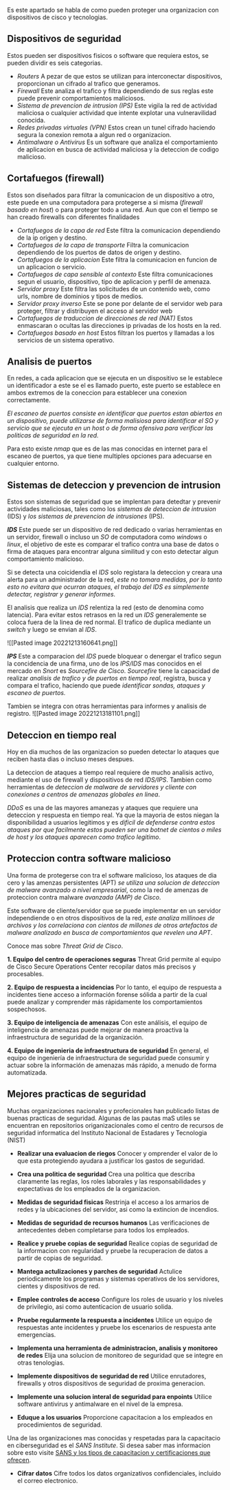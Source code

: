 Es este apartado se habla de como pueden proteger una organizacion con dispositivos de cisco y tecnologias.

## Dispositivos de seguridad
Estos pueden ser dispositivos fisicos o software que requiera estos, se pueden dividir es seis categorias.

- *Routers*
A pezar de que estos se utilizan para interconectar dispositivos, proporcionan un cifrado al trafico que generamos.
- *Firewall*
Este analiza el trafico y filtra dependiendo de sus reglas este puede prevenir comportamientos maliciosos.
- *Sistema de prevencion de intrusion (IPS)*
Este vigila la red de actividad maliciosa o cualquier actividad que intente explotar una vulneravilidad conocida.
- *Redes privadas virtuales (VPN)*
Estos crean un tunel cifrado haciendo segura la conexion remota a algun red o organizacion.
- *Antimalware o Antivirus*
Es un software que analiza el comportamiento de aplicacion en busca de actividad maliciosa y la deteccion de codigo malicioso.



## Cortafuegos (firewall)
Estos son diseñados para filtrar la comunicacion de un dispositivo a otro, este puede en una computadora para protegerse a si misma (*firewall basado en host*) o para proteger todo a una red.
Aun que con el tiempo se han creado firewalls con diferentes finalidades

- *Cortafuegos de la capa de red*
Este filtra la comunicacion dependiendo de la ip origen y destino.
- *Cortafuegos de la capa de transporte*
Filtra la comunicacion dependiendo de los puertos de datos de origen y destino.
- *Cortafuegos de la aplicacion*
Este filtra la comunicacion en funcion de un aplicacion o servicio.
- *Cortafuegos de capa sensible al contexto*
Este filtra comunicaciones segun el usuario, dispositivo, tipo de aplicacion y perfil de amenaza.
- *Servidor proxy*
Este filtra las solicitudes de un contenido web, como urls, nombre de dominios y tipos de medios.
- *Servidor proxy inverso*
Este se pone por delante de el servidor web para proteger, filtrar y distribuyen el acceso al servidor web
- *Cortafuegos de traduccion de direcciones de red (NAT)*
Estos enmascaran o ocultas las direcciones ip privadas de los hosts en la red.
- *Cortafuegos basado en host*
Estos filtran los puertos y llamadas a los servicios de un sistema operativo.

## Analisis de puertos
En redes, a cada aplicacion que se ejecuta en un dispositivo se le establece un identificador a este se el es llamado puerto, este puerto se establece en ambos extremos de la coneccion para establecer una conexion correctamente.

*El escaneo de puertos consiste en identificar que puertos estan abiertos en un dispositivo, puede utilizarse de forma malisiosa para identificar el SO y servicio que se ejecuta en un host o de forma ofensiva para verificar las politicas de seguridad en la red.*

Para esto existe *nmap* que es de las mas conocidas en internet para el escaneo de puertos, ya que tiene multiples opciones para adecuarse en cualquier entorno. 

## Sistemas de deteccion y prevencion de intrusion
Estos son sistemas de seguridad que se implentan para detedtar y prevenir actividades maliciosas, tales como los *sistemas de deteccion de intrusion* (IDS) y *los sistemas de prevencion de intrusiones* (IPS).

***IDS***
Este puede ser un dispositivo de red dedicado o varias herramientas en un servidor, firewall o incluso un *SO* de computadora como *windows* o *linux*, el objetivo de este es comparar el trafico contra una base de datos o firma de ataques para encontrar alguna similitud y con esto detectar algun comportamiento malicioso.

Si se detecta una coicidendia el *IDS* solo registara la deteccion y creara una alerta para un administrador de la red, *este no tomara medidas, por lo tanto esto no evitara que ocurran ataques, el trabajo del IDS es simplemente detectar, registrar y generar informes.* 

El analisis que realiza un *IDS* relentiza la red (esto de denomina como latencia). Para evitar estos retrasos en la red un *IDS* generalemente se coloca fuera de la linea de red normal. El trafico de duplica mediante un *switch* y luego se envian al *IDS*.

![[Pasted image 20221213160641.png]]

***IPS***
Este a comparacion del *IDS* puede bloquear o denergar el trafico segun la concidencia de una firma, uno de los *IPS/IDS* mas conocidos en el mercado en *Snort* es *Sourcefire de Cisco*. *Sourcefire* tiene la capacidad de realizar *analisis de trafico y de puertos en tiempo real*, registra, busca y compara el trafico, haciendo que puede *identificar sondas, ataques y escaneo de puertos.*

Tambien se integra con otras herramientas para informes y analisis de registro.
![[Pasted image 20221213181101.png]]

## Deteccion en tiempo real
Hoy en dia muchos de las organizacion so pueden detectar lo ataques que reciben hasta dias o incluso meses despues.

La deteccion de ataques a tiempo real requiere de mucho analisis activo, mediante el uso de firewall y dispositivos de red *IDS/IPS*. Tambien como herramientas de *deteccion de malware de servidores y cliente con conexiones a centros de amenazas globales en linea*.

*DDoS* es una de las mayores amanezas y ataques que requiere una deteccion y respuesta en tiempo real. Ya que la mayoria de estos niegan la disponibilidad a usuarios legitimos y es *dificil de defenderse contra estos ataques por que facilmente estos pueden ser una botnet de cientos o miles de host y los ataques aparecen como trafico legitimo*.


## Proteccion contra software malicioso
Una forma de protegerse con tra el software malicioso, los ataques de dia cero y las amenzas persistentes (APT) *se utiliza una solucion de deteccion de malware avanzado a nivel empresarial*, como la red de amenzas de proteccion contra malware *avanzada (AMP) de Cisco*.

Este software de cliente/servidor que se puede implementar en un servidor independiende o en otros dispositivos de la red, *este analiza millinoes de archivos y los correlaciona con cientos de millones de otros artefactos de malware analizado en busca de comportamientos que revelen una APT*.

Conoce mas sobre *Threat Grid de Cisco*.

**1. Equipo del centro de operaciones seguras**
Threat Grid permite al equipo de Cisco Secure Operations Center recopilar datos más precisos y procesables.

**2. Equipo de respuesta a incidencias**
Por lo tanto, el equipo de respuesta a incidentes tiene acceso a información forense sólida a partir de la cual puede analizar y comprender más rápidamente los comportamientos sospechosos.

**3. Equipo de inteligencia de amenazas**
Con este análisis, el equipo de inteligencia de amenazas puede mejorar de manera proactiva la infraestructura de seguridad de la organización.

**4. Equipo de ingenieria de infraestructura de seguridad**
En general, el equipo de ingeniería de infraestructura de seguridad puede consumir y actuar sobre la información de amenazas más rápido, a menudo de forma automatizada.


## Mejores practicas de seguridad

Muchas organizaciones nacionales y profecionales han publicado listas de buenas practicas de seguridad. Algunas de las pautas maS utiles se encuentran en repositorios origanizacionales como el centro de recursos de seguridad informatica del Instituto Nacional de Estadares y Tecnologia (NIST)

- **Realizar una evaluacion de riegos**
Conocer y omprender el valor de lo que esta protegiendo ayudara a justificar los gastos de seguridad.

- **Crea una politica de seguridad**
Crea una politica que describa claramente las reglas, los roles laborales y las responsabilidades y expectativas de los empleados de la organizacion.

- **Medidas de seguridad fisicas**
Restrinja el acceso a los armarios de redes y la ubicaciones del servidor, asi como la extincion de incendios.

- **Medidas de seguridad de recursos humanos**
Las verificaciones de antecedentes deben completarse para todos los empleados.

- **Realice y pruebe copias de seguridad**
Realice copias de seguridad de la informacion con regularidad y pruebe la recuperacion de datos a partir de copias de seguridad.

- **Mantega actulizaciones y parches de seguridad**
Actulice periodicamente los programas y sistemas operativos de los servidores, cientes y  dispositivos de red.

- **Emplee controles de acceso**
Configure los roles de usuario y los niveles de privilegio, asi como autenticacion de usuario solida.

- **Pruebe regularmente la respuesta a incidentes**
Utilice un equipo de respuestas ante incidentes y pruebe los escenarios de respuesta ante emergencias.

- **Implementa una herramienta de administracion, analisis y monitoreo de redes**
Elija una solucion de monitoreo de seguridad que se integre en otras tenologias.

- **Implemente dispositivos de seguridad de red**
Utilice enrutadores, firewalls y otros dispositivos de seguridad de proxima generacion.

- **Implemente una solucion interal de seguridad para enpoints**
Utilice software antivirus y antimalware en el nivel de la empresa.

- **Eduque a los usuarios**
Proporcione capacitacion a los empleados en procedimientos de seguridad.

Una de las organizaciones mas conocidas y respetadas para la capacitacio en ciberseguridad es el *SANS Institute*. Si desea saber mas informacion sobre esto visite [SANS y los tipos de capacitacion y certificaciones que ofrecen](https://www.sans.org/about/). 

- **Cifrar datos**
Cifre todos los datos organizativos confidenciales, incluido el correo electronico.
